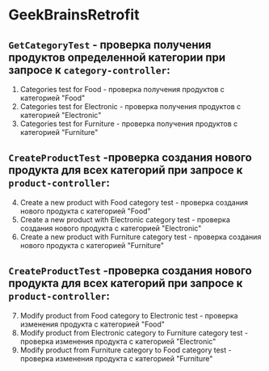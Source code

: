 # GeekBrainsRetrofit

## `GetCategoryTest` - проверка получения продуктов определенной категории при запросе к `category-controller`:
1) Categories test for Food - проверка получения продуктов с категорией "Food"
2) Categories test for Electronic - проверка получения продуктов с категорией "Electronic"
3) Categories test for Furniture - проверка получения продуктов с категорией "Furniture"

## `CreateProductTest` -проверка создания нового продукта для всех категорий при запросе к `product-controller`:
4) Create a new product with Food category test - проверка создания нового продукта с категорией "Food"
5) Create a new product with Electronic category test - проверка создания нового продукта с категорией "Electronic"
6) Create a new product with Furniture category test - проверка создания нового продукта с категорией "Furniture"

## `CreateProductTest` -проверка создания нового продукта для всех категорий при запросе к `product-controller`:
7) Modify product from Food category to Electronic test - проверка изменения продукта с категорией "Food"
8) Modify product from Electronic category to Furniture category test - проверка изменения продукта с категорией "Electronic"
9) Modify product from Furniture category to Food category test - проверка изменения продукта с категорией "Furniture"